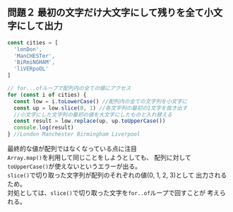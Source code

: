 ## 問題２ 最初の文字だけ大文字にして残りを全て小文字にして出力
```javascript
const cities = [
  'lonDon',
  'ManCHESTer',
  'BiRmiNGHAM',
  'liVERpoOL'
]

// for...ofループで配列内の全ての値にアクセス
for (const i of cities) {
  const low = i.toLowerCase() //配列内の全ての文字列を小文字に
  const up = low.slice(0, 1) //各文字列の最初の1文字を抜き出す
  //小文字にした文字列の最初の値を大文字にしたものと入れ替える
  const result = low.replace(up, up.toUpperCase())
  console.log(result)
} //London Manchester Birmingham Liverpool
```

最終的な値が配列ではなくなっている点に注目  
`Array.map()`を利用して同じことをしようとしても、
配列に対して`toUpperCase()`が使えないというエラーが出る。  
`slice()`で切り取った文字列が配列のそれぞれの値(0, 1, 2, 3)として
出力されるため。  
対処としては、`slice()`で切り取った文字を`for..of`ループで回すことが
考えられる。
